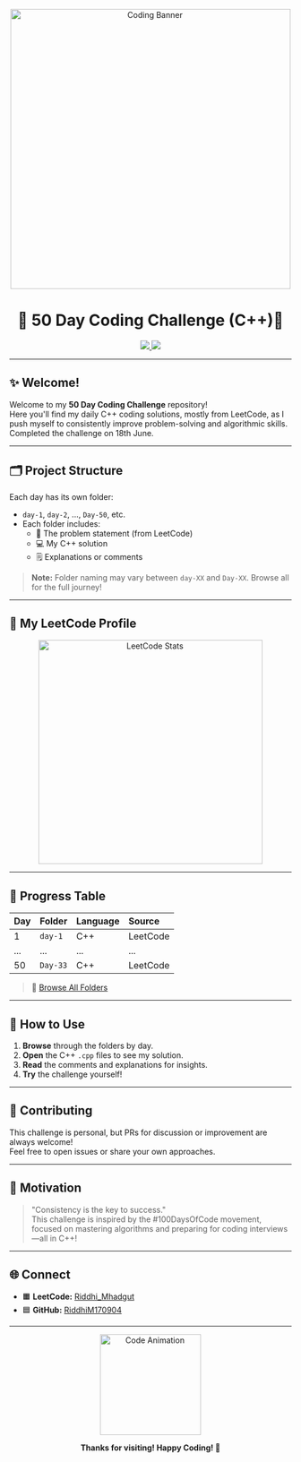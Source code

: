 <!-- Banner GIF -->
<p align="center">
  <img src="https://media.giphy.com/media/26ufnwz3wDUli7GU0/giphy.gif" width="500" alt="Coding Banner"/>
</p>

<h1 align="center">🚩 50 Day Coding Challenge (C++)🚩</h1>

<p align="center">
  <a href="https://leetcode.com/u/Riddhi_Mhadgut/">
    <img src="https://img.shields.io/badge/LeetCode-Profile-orange?style=for-the-badge&logo=leetcode"/>
  </a>
  <a href="https://github.com/RiddhiM170904/50DayChallenge-/stargazers">
    <img src="https://img.shields.io/github/stars/RiddhiM170904/50DayChallenge-?style=for-the-badge"/>
  </a>
</p>

---

## ✨ Welcome!

Welcome to my **50 Day Coding Challenge** repository!  
Here you'll find my daily C++ coding solutions, mostly from LeetCode, as I push myself to consistently improve problem-solving and algorithmic skills.
Completed the challenge on 18th June.

---

## 🗂️ Project Structure

Each day has its own folder:
- `day-1`, `day-2`, ..., `Day-50`, etc.
- Each folder includes:
  - 📝 The problem statement (from LeetCode)
  - 💻 My C++ solution
  - 🗒️ Explanations or comments

> **Note:** Folder naming may vary between `day-XX` and `Day-XX`. Browse all for the full journey!

---

## 🏅 My LeetCode Profile

<p align="center">
  <a href="https://leetcode.com/u/Riddhi_Mhadgut/">
    <img src="https://leetcode.card.workers.dev/Riddhi_Mhadgut?theme=unicorn&font=baloo&extension=null" alt="LeetCode Stats" width="400"/>
  </a>
</p>

---

## 📅 Progress Table

| Day | Folder     | Language | Source   |
|-----|:----------|:---------|:---------|
| 1   | `day-1`   | C++      | LeetCode |
| ... | ...       | ...      | ...      |
| 50  | `Day-33`  | C++      | LeetCode |

> 📂 [Browse All Folders](https://github.com/RiddhiM170904/50DayChallenge-/tree/main)

---

## 🚀 How to Use

1. **Browse** through the folders by day.
2. **Open** the C++ `.cpp` files to see my solution.
3. **Read** the comments and explanations for insights.
4. **Try** the challenge yourself!

---

## 🤝 Contributing

This challenge is personal, but PRs for discussion or improvement are always welcome!  
Feel free to open issues or share your own approaches.

---

## 🎯 Motivation

> "Consistency is the key to success."  
This challenge is inspired by the #100DaysOfCode movement, focused on mastering algorithms and preparing for coding interviews—all in C++!

---

## 🌐 Connect

- 🟧 **LeetCode:** [Riddhi_Mhadgut](https://leetcode.com/u/Riddhi_Mhadgut/)
- 🟦 **GitHub:** [RiddhiM170904](https://github.com/RiddhiM170904)

---

<p align="center">
  <img src="https://media.giphy.com/media/v1.Y2lkPWVjZjA1ZTQ3ZjZhbWg0ejN2cmd1eGk4MWxkMnE3bnNhZWsxanpnMGNpMGlnNThqbCZlcD12MV9naWZzX3NlYXJjaCZjdD1n/HscDLzkO8EOTmgkhQP/giphy.gif" width="180" alt="Code Animation"/>
</p>

<p align="center">
  <b>Thanks for visiting! Happy Coding! 🚀</b>
</p>
